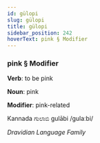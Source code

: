 ```yaml
---
id: gülopi
slug: gülopi
title: gülopi
sidebar_position: 242
hoverText: pink § Modifier
---
```


### pink § Modifier

**Verb**: to be pink

**Noun**: pink

**Modifier**: pink-related

Kannada ಗುಲಾಬಿ gulābi /ɡulaːbi/

*Dravidian Language Family*